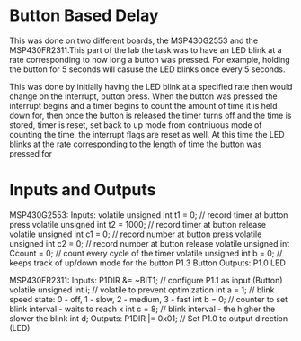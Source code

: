 # Button Based Delay
This was done on two different boards, the MSP430G2553 and the MSP430FR2311.This part of the lab the task was to have an LED blink at a rate corresponding to how long a button was pressed. For example, holding the button for 5 seconds will casuse the LED blinks once every 5 seconds.

This was done by initially having the LED blink at a specified rate then would change on the interrupt, button press. When the button was pressed the interrupt begins and a timer begins to count the amount of time it is held down for, then once the button is released the timer turns off and the time is stored, timer is reset, set back to up mode from contniuous mode of counting the time, the interrupt flags are reset as well. At this time the LED blinks at the rate corresponding to the length of time the button was pressed for

# Inputs and Outputs
MSP430G2553:
Inputs: 
volatile unsigned int t1 = 0;                // record timer at button press
volatile unsigned int t2 = 1000;             // record timer at button release
volatile unsigned int c1 = 0;                // record number at button press
volatile unsigned int c2 = 0;                // record number at button release
volatile unsigned int Ccount = 0;            // count every cycle of the timer
volatile unsigned int b = 0;                 // keeps track of up/down mode for the button
P1.3 Button
Outputs:
P1.0 LED

MSP430FR2311:
Inputs:
P1DIR &= ~BIT1;                         // configure P1.1 as input (Button)
volatile unsigned int i;                // volatile to prevent optimization
int a = 1;                              // blink speed state: 0 - off, 1 - slow, 2 - medium, 3 - fast
int b = 0;                              // counter to set blink interval - waits to reach x
int c = 8;                              // blink interval - the higher the slower the blink
int d;
Outputs:
P1DIR |= 0x01;                          // Set P1.0 to output direction (LED)
